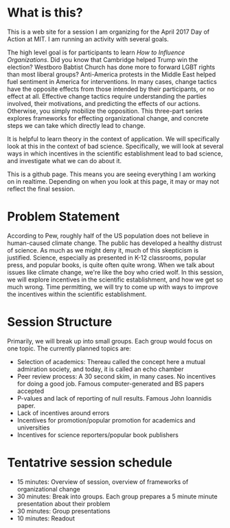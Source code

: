 # What is this? 

This is a web site for a session I am organizing for the April 2017 Day of Action at MIT. I am running an activity with several goals.

The high level goal is for participants to learn *How to Influence Organizations*. Did you know that Cambridge helped Trump win the election? Westboro Babtist Church has done more to forward LGBT rights than most liberal groups? Anti-America protests in the Middle East helped fuel sentiment in America for interventions. In many cases, change tactics have the opposite effects from those intended by their participants, or no effect at all. Effective change tactics require understanding the parties involved, their motivations, and predicting the effects of our actions. Otherwise, you simply mobilize the opposition. This three-part series explores frameworks for effecting organizational change, and concrete steps we can take which directly lead to change.

It is helpful to learn theory in the context of application. We will specifically look at this in the context of bad science. Specifically, we will look at several ways in which incentives in the scientific establishment lead to bad science, and investigate what we can do about it.

This is a github page. This means you are seeing everything I am working on in realtime. Depending on when you look at this page, it may or may not reflect the final session.

# Problem Statement

According to Pew, roughly half of the US population does not believe
in human-caused climate change. The public has developed a healthy
distrust of science. As much as we might deny it, much of this
skepticism is justified. Science, especially as presented in K-12
classrooms, popular press, and popular books, is quite often quite
wrong. When we talk about issues like climate change, we're like the
boy who cried wolf. In this session, we will explore incentives in the
scientific establishment, and how we get so much wrong. Time
permitting, we will try to come up with ways to improve the incentives
within the scientific establishment.

# Session Structure

Primarily, we will break up into small groups. Each group would focus on one topic. The currently planned topics are:

* Selection of academics: Thereau called the concept here a mutual admiration society, and today, it is called an echo chamber
* Peer review process: A 30 second skim, in many cases. No incentives for doing a good job. Famous computer-generated and BS papers accepted
* P-values and lack of reporting of null results. Famous John Ioannidis paper.
* Lack of incentives around errors
* Incentives for promotion/popular promotion for academics and universities
* Incentives for science reporters/popular book publishers

# Tentatrive session schedule

* 15 minutes: Overview of session, overview of frameworks of organizational change
* 30 minutes: Break into groups. Each group prepares a 5 minute minute presentation about their problem
* 30 minutes: Group presentations
* 10 minutes: Readout
